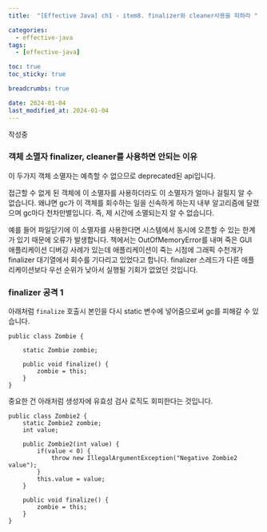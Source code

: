 ```yaml
---
title:  "[Effective Java] ch1 - item8. finalizer와 cleaner사용을 피하라 "

categories:
  - effective-java
tags:
  - [effective-java]

toc: true
toc_sticky: true

breadcrumbs: true

date: 2024-01-04
last_modified_at: 2024-01-04
---
```


작성중

### 객체 소멸자 finalizer, cleaner를 사용하면 안되는 이유
이 두가지 객체 소멸자는 예측할 수 없으므로 deprecated된 api입니다.

접근할 수 없게 된 객체에 이 소멸자를 사용하더라도 이 소멸자가 얼마나 걸릴지 알 수 없습니다.
왜냐면 gc가 이 객체를 회수하는 일을 신속하게 하는지 내부 알고리즘에 달렸으며 gc마다 천차만별입니다.
즉, 제 시간에 소멸되는지 알 수 없습니다.

예를 들어 파일닫기에 이 소멸자를 사용한다면 시스템에서 동시에 오픈할 수 있는 한계가 있기 때문에 오류가 발생합니다.
책에서는 OutOfMemoryError를 내며 죽은 GUI 애플리케이션 디버깅 사례가 있는데 애플리케이션이 죽는 시점에 그래픽 수천개가 finalizer 대기열에서 회수를 기다리고 있었다고 합니다.
finalizer 스레드가 다른 애플리케이션보다 우선 순위가 낮아서 실행될 기회가 없었던 것입니다.

### finalizer 공격 1
아래처럼 `finalize` 호출시 본인을 다시 static 변수에 넣어줌으로써 gc를 피해갈 수 있습니다.
```
public class Zombie {

    static Zombie zombie;
    
    public void finalize() {
        zombie = this;
    }
}

```
중요한 건 아래처럼 생성자에 유효성 검사 로직도 회피한다는 것입니다.
```
public class Zombie2 {
    static Zombie2 zombie;
    int value;
    
    public Zombie2(int value) {
        if(value < 0) {
            throw new IllegalArgumentException("Negative Zombie2 value");
        }
        this.value = value;
    }
    
    public void finalize() {
        zombie = this;
    }
}
```



